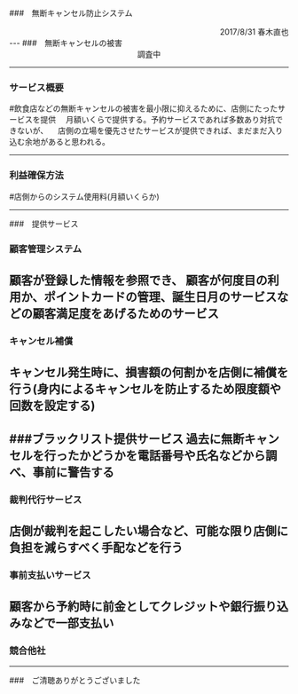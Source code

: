 ###　無断キャンセル防止システム
  
  
<div style="text-align: right;">
2017/8/31 春木直也
</div>
---
###　無断キャンセルの被害
 
 
<div style="text-align: center;">
調査中
</div>

---
### サービス概要

#飲食店などの無断キャンセルの被害を最小限に抑えるために、店側にたったサービスを提供
　月額いくらで提供する。予約サービスであれば多数あり対抗できないが、 
　店側の立場を優先させたサービスが提供できれば、まだまだ入り込む余地があると思われる。

---
### 利益確保方法
  
#店側からのシステム使用料(月額いくらか)
  
---
###　提供サービス
### 顧客管理システム
顧客が登録した情報を参照でき、
顧客が何度目の利用か、ポイントカードの管理、誕生日月のサービスなどの顧客満足度をあげるためのサービス
---
### キャンセル補償
キャンセル発生時に、損害額の何割かを店側に補償を行う(身内によるキャンセルを防止するため限度額や回数を設定する)
---
###ブラックリスト提供サービス
過去に無断キャンセルを行ったかどうかを電話番号や氏名などから調べ、事前に警告する
---
### 裁判代行サービス
店側が裁判を起こしたい場合など、可能な限り店側に負担を減らすべく手配などを行う
---
### 事前支払いサービス
顧客から予約時に前金としてクレジットや銀行振り込みなどで一部支払い
---
### 競合他社
---

###　ご清聴ありがとうございました
